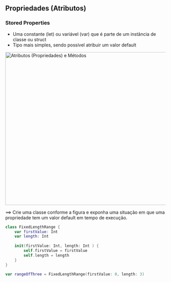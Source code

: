 ## Propriedades (Atributos)
 ### Stored Properties
 - Uma constante (let) ou variável (var) que é parte de um instância de classe ou struct
 - Tipo mais simples, sendo possível atribuir um valor default

 <img src="https://www.dropbox.com/s/2lruwehx887jptd/classe.png" alt="Atributos (Propriedades) e Métodos" width="600" height="480">

==> Crie uma classe conforme a figura e exponha uma situação em que uma propriedade tem um valor default em tempo de execução. 

```swift runnable
class FixedLengthRange {
    var firstValue: Int
    var length: Int
    
    init(firstValue: Int, length: Int ) {
        self.firstValue = firstValue
        self.length = length
    }
}

var rangeOfThree = FixedLengthRange(firstValue: 0, length: 3)

```
